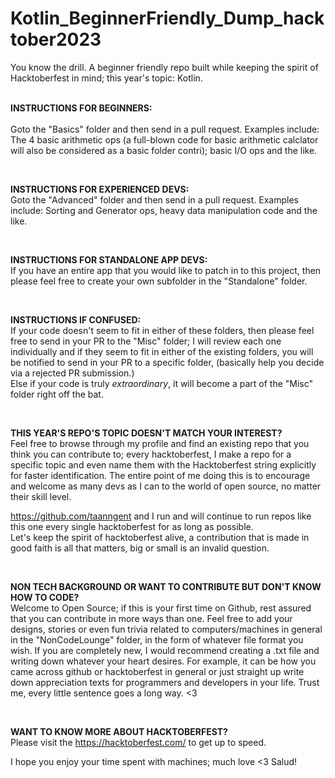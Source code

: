 # Kotlin_BeginnerFriendly_Dump_hacktober2023   
You know the drill. A beginner friendly repo built while keeping the spirit of Hacktoberfest in mind; this year's topic: Kotlin.
<br><br>

**INSTRUCTIONS FOR BEGINNERS:**  <br><br>
Goto the "Basics" folder and then send in a pull request. 
Examples include: The 4 basic arithmetic ops (a full-blown code for basic arithmetic calclator will also be considered as a basic folder contri); basic I/O ops and the like.

<br>

**INSTRUCTIONS FOR EXPERIENCED DEVS:**   <br>
Goto the "Advanced" folder and then send in a pull request.
Examples include: Sorting and Generator ops, heavy data manipulation code and the like.

<br>

**INSTRUCTIONS FOR STANDALONE APP DEVS:** <br>
If you have an entire app that you would like to patch in to this project, then please feel free to create your own subfolder in the "Standalone" folder.

<br>

**INSTRUCTIONS IF CONFUSED:** <br>
If your code doesn't seem to fit in either of these folders, then please feel free to send in your PR to the "Misc" folder; I will review each one individually and if they seem to fit in either of the existing folders, you will be notified to send in your PR to a specific folder, (basically help you decide via a rejected PR submission.)<br>
Else if your code is truly _extraordinary_, it will become a part of the "Misc" folder right off the bat.


<br>

**THIS YEAR'S REPO'S TOPIC DOESN'T MATCH YOUR INTEREST?** <br>
Feel free to browse through my profile and find an existing repo that you think you can contribute to; every hacktoberfest, I make a repo for a specific topic and even name them with the Hacktoberfest string explicitly for faster identification. The entire point of me doing this is to encourage and welcome as many devs as I can to the world of open source, no matter their skill level.  

https://github.com/taanngent and I run and will continue to run repos like this one every single hacktoberfest for as long as possible. \
Let's keep the spirit of hacktoberfest alive, a contribution that is made in good faith is all that matters, big or small is an invalid question.

<br>

**NON TECH BACKGROUND OR WANT TO CONTRIBUTE BUT DON'T KNOW HOW TO CODE?** <br>
Welcome to Open Source; if this is your first time on Github, rest assured that you can contribute in more ways than one. Feel free to add your designs, stories or even fun trivia related to computers/machines in general in the "NonCodeLounge" folder, in the form of whatever file format you wish. If you are completely new, I would recommend creating a .txt file and writing down whatever your heart desires. For example, it can be how you came across github or hacktoberfest in general or just straight up write down appreciation texts for programmers and developers in your life. Trust me, every little sentence goes a long way. <3

<br>

**WANT TO KNOW MORE ABOUT HACKTOBERFEST?** <br>
Please visit the https://hacktoberfest.com/ to get up to speed.


I hope you enjoy your time spent with machines; much love <3
Salud!
